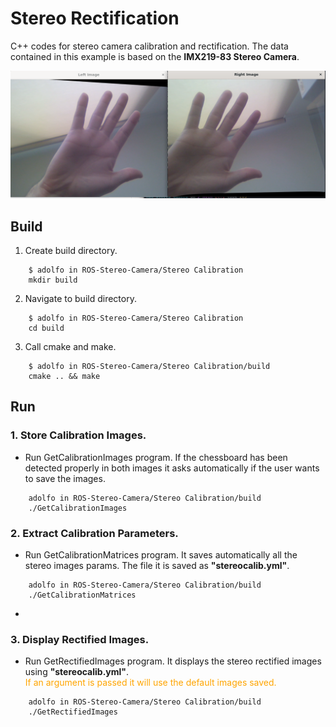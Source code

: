 # Stereo Rectification

C++ codes for stereo camera calibration and rectification. The data contained in this example is based on the **IMX219-83 Stereo Camera**.

![IMX219-83 Stereo Images](/res/stereo_example_rect.png "IMX219-83 Stereo Camera")

## Build

1. Create build directory.

```command
    $ adolfo in ROS-Stereo-Camera/Stereo Calibration
    mkdir build
```

2. Navigate to build directory.

```command
    $ adolfo in ROS-Stereo-Camera/Stereo Calibration
    cd build
```

3. Call cmake and make.

```command
    $ adolfo in ROS-Stereo-Camera/Stereo Calibration/build
    cmake .. && make
```

## Run

### 1. Store Calibration Images.

- Run GetCalibrationImages program. If the chessboard has been detected properly in both images it asks automatically if the user wants to save the images.

```command
    adolfo in ROS-Stereo-Camera/Stereo Calibration/build
    ./GetCalibrationImages
```

### 2. Extract Calibration Parameters.

- Run GetCalibrationMatrices program. It saves automatically all the stereo images params. The file it is saved as **"stereocalib.yml"**.

```command
    adolfo in ROS-Stereo-Camera/Stereo Calibration/build
    ./GetCalibrationMatrices
```

-

### 3. Display Rectified Images.

- Run GetRectifiedImages program. It displays the stereo rectified images using **"stereocalib.yml"**.\
  <span style="color:orange"> If an argument is passed it will use the default images saved.</span>

```command
    adolfo in ROS-Stereo-Camera/Stereo Calibration/build
    ./GetRectifiedImages
```
